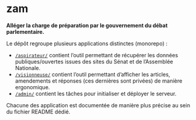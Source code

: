# zam

**Alléger la charge de préparation par le gouvernement du débat parlementaire.**

Le dépôt regroupe plusieurs applications distinctes (monorepo) :

* [`/aspirateur/`](aspirateur/) contient l’outil permettant de récupérer les données publiques/ouvertes issues des sites du Sénat et de l’Assemblée Nationale.
* [`/visionneuse/`](visionneuse/) contient l’outil permettant d’afficher les articles, amendements et réponses (ces dernières sont privées) de manière ergonomique.
* [`/admin/`](admin/) contient les tâches pour initialiser et déployer le serveur.

Chacune des application est documentée de manière plus précise au sein du fichier README dédié.
